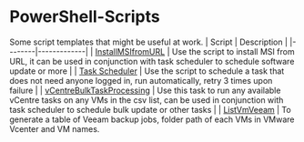 # PowerShell-Scripts
Some script templates that might be useful at work.
| Script | Description |
|--------|-------------|
| [InstallMSIfromURL](https://github.com/JeremyWeiZ/PowerShell-Scripts/blob/main/InstallMSIfromURL.ps1) | Use the script to install MSI from URL, it can be used in conjunction with task scheduler to schedule software update or more |
| [Task Scheduler](https://github.com/JeremyWeiZ/PowerShell-Scripts/blob/main/ScheduleTaskWithoutLoggingIn.ps1) | Use the script to schedule a task that does not need anyone logged in, run automatically, retry 3 times upon failure |
| [vCentreBulkTaskProcessing](https://github.com/JeremyWeiZ/PowerShell-Scripts/blob/main/vCentreRunPowerOnTaskInBulk.ps1) | Use this task to run any available vCentre tasks on any VMs in the csv list, can be used in conjunction with task scheduler to schedule bulk update or other tasks |
| [ListVmVeeam](https://github.com/JeremyWeiZ/PowerShell-Scripts/blob/main/ListVmVeeam.ps1) | To generate a table of Veeam backup jobs, folder path of each VMs in VMware Vcenter and VM names.
